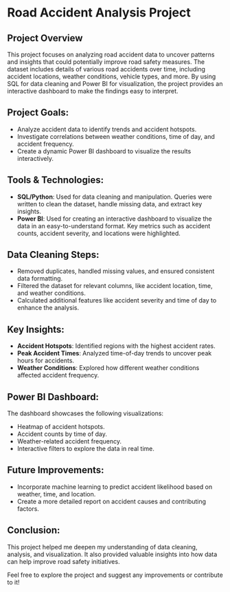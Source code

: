 # Road Accident Analysis Project

## Project Overview
This project focuses on analyzing road accident data to uncover patterns and insights that could potentially improve road safety measures. The dataset includes details of various road accidents over time, including accident locations, weather conditions, vehicle types, and more. By using SQL for data cleaning and Power BI for visualization, the project provides an interactive dashboard to make the findings easy to interpret.

## Project Goals:
- Analyze accident data to identify trends and accident hotspots.
- Investigate correlations between weather conditions, time of day, and accident frequency.
- Create a dynamic Power BI dashboard to visualize the results interactively.

## Tools & Technologies:
- **SQL/Python**: Used for data cleaning and manipulation. Queries were written to clean the dataset, handle missing data, and extract key insights.
- **Power BI**: Used for creating an interactive dashboard to visualize the data in an easy-to-understand format. Key metrics such as accident counts, accident severity, and locations were highlighted.

## Data Cleaning Steps:
- Removed duplicates, handled missing values, and ensured consistent data formatting.
- Filtered the dataset for relevant columns, like accident location, time, and weather conditions.
- Calculated additional features like accident severity and time of day to enhance the analysis.

## Key Insights:
- **Accident Hotspots**: Identified regions with the highest accident rates.
- **Peak Accident Times**: Analyzed time-of-day trends to uncover peak hours for accidents.
- **Weather Conditions**: Explored how different weather conditions affected accident frequency.

## Power BI Dashboard:
The dashboard showcases the following visualizations:
- Heatmap of accident hotspots.
- Accident counts by time of day.
- Weather-related accident frequency.
- Interactive filters to explore the data in real time.

## Future Improvements:
- Incorporate machine learning to predict accident likelihood based on weather, time, and location.
- Create a more detailed report on accident causes and contributing factors.

## Conclusion:
This project helped me deepen my understanding of data cleaning, analysis, and visualization. It also provided valuable insights into how data can help improve road safety initiatives.

Feel free to explore the project and suggest any improvements or contribute to it!
